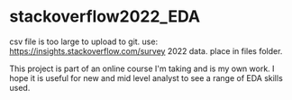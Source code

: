 # stackoverflow2022_EDA

csv file is too large to upload to git. use: https://insights.stackoverflow.com/survey 2022 data. place in files folder.

This project is part of an online course I'm taking and is my own work. I hope it is useful for new and mid level analyst to see a range of EDA skills used. 
